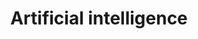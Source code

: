 ---
title: Artificial intelligence
longTitle: 'Artificial intelligence'
tags:
- gccommon
relatedTerm:
- "[[Automation Robotics Intelligent systems Informatio]]"
use:
- "[[Computational intelligence Machine intelligence]]"
---